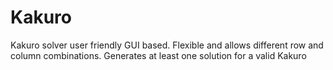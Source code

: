 # Kakuro
Kakuro solver user friendly GUI based. Flexible and allows different row and column combinations.
Generates at least one solution for a valid Kakuro
